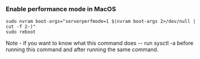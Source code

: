 ### Enable performance mode in MacOS
```
sudo nvram boot-args="serverperfmode=1 $(nvram boot-args 2>/dev/null | cut -f 2-)"
sudo reboot
```
Note - if you want to know what this command does -- run sysctl -a before running this command and after running the same command. 

